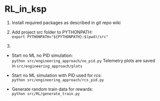 # RL_in_ksp

1) Install required packages as described in git repo wiki 

2) Add project src folder to PYTHONPATH:<br />
`export PYTHONPATH="${PYTHONPATH}:$(pwd)/src"`

3) 
- Start no ML no PID simulation: <br />
`python src/engineering_approach/no_pid.py` 
Telemetry plots are saved in `src/engineering_approach/plots`

- Start no ML simulation with PID used for rcs:<br />
`python src/engineering_approach/rcs_pid.py` 

- Generate random train data for rewards:<br />
`python src/RL/generate_train.py` 